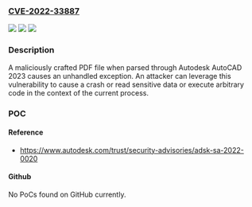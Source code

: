 ### [CVE-2022-33887](https://cve.mitre.org/cgi-bin/cvename.cgi?name=CVE-2022-33887)
![](https://img.shields.io/static/v1?label=Product&message=utodesk%C2%AE%20AutoCAD%C2%AE%2C%20Advance%20Steel%20and%20Civil%203D%C2%AE&color=blue)
![](https://img.shields.io/static/v1?label=Version&message=2023%2C%202022%20&color=brightgreen)
![](https://img.shields.io/static/v1?label=Vulnerability&message=Heap%20based%20Buffer%20Overflow&color=brightgreen)

### Description

A maliciously crafted PDF file when parsed through Autodesk AutoCAD 2023 causes an unhandled exception. An attacker can leverage this vulnerability to cause a crash or read sensitive data or execute arbitrary code in the context of the current process.

### POC

#### Reference
- https://www.autodesk.com/trust/security-advisories/adsk-sa-2022-0020

#### Github
No PoCs found on GitHub currently.

